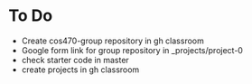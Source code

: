 # To Do

* Create cos470-group repository in gh classroom
* Google form link for group repository in _projects/project-0
* check starter code in master
* create projects in gh classroom